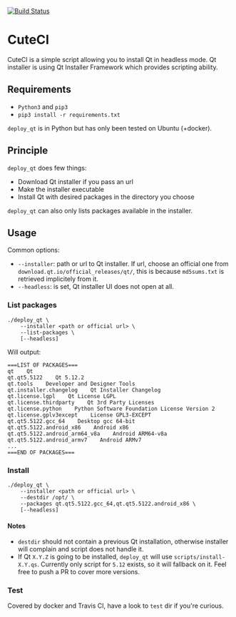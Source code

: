 [![Build Status](https://travis-ci.org/hasboeuf/cuteci.svg?branch=master)](https://travis-ci.org/hasboeuf/cuteci)

# CuteCI

CuteCI is a simple script allowing you to install Qt in headless mode.
Qt installer is using Qt Installer Framework which provides scripting ability.

## Requirements

* `Python3` and `pip3`
* `pip3 install -r requirements.txt`

`deploy_qt` is in Python but has only been tested on Ubuntu (+docker).

## Principle

`deploy_qt` does few things:
- Download Qt installer if you pass an url
- Make the installer executable
- Install Qt with desired packages in the directory you choose

`deploy_qt` can also only lists packages available in the installer.

## Usage

Common options:
* `--installer`: path or url to Qt installer. If url, choose an official one from `download.qt.io/official_releases/qt/`,
                 this is because `md5sums.txt` is retrieved implicitely from it.
* `--headless`: is set, Qt installer UI does not open at all.

### List packages

```
./deploy_qt \
    --installer <path or official url> \
    --list-packages \
    [--headless]
```

Will output:

```
===LIST OF PACKAGES===
qt    Qt
qt.qt5.5122    Qt 5.12.2
qt.tools    Developer and Designer Tools
qt.installer.changelog    Qt Installer Changelog
qt.license.lgpl    Qt License LGPL
qt.license.thirdparty    Qt 3rd Party Licenses
qt.license.python    Python Software Foundation License Version 2
qt.license.gplv3except    License GPL3-EXCEPT
qt.qt5.5122.gcc_64    Desktop gcc 64-bit
qt.qt5.5122.android_x86    Android x86
qt.qt5.5122.android_arm64_v8a    Android ARM64-v8a
qt.qt5.5122.android_armv7    Android ARMv7
...
===END OF PACKAGES===
```

### Install

```
./deploy_qt \
    --installer <path or official url> \
    --destdir /opt/ \
    --packages qt.qt5.5122.gcc_64,qt.qt5.5122.android_x86 \
    [--headless]
```

#### Notes

* `destdir` should not contain a previous Qt installation,
  otherwise installer will complain and script does not handle it.
* If Qt `X.Y.Z` is going to be installed, `deploy_qt` will use `scripts/install-X.Y.qs`.
  Currently only script for `5.12` exists, so it will fallback on it.
  Feel free to push a PR to cover more versions.

### Test

Covered by docker and Travis CI, have a look to `test` dir if you're curious.
